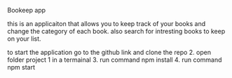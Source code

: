Bookeep app

this is an applicaiton that allows you to keep track of your books and change the category of each book. also search for intresting books to keep on your list.

to start the application go to the github link and clone the repo
2. open folder project 1 in a termainal 
3. run command npm install 
4. run command npm start